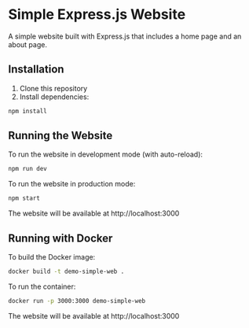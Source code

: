 # Simple Express.js Website

A simple website built with Express.js that includes a home page and an about page.

## Installation

1. Clone this repository
2. Install dependencies:
```bash
npm install
```

## Running the Website

To run the website in development mode (with auto-reload):
```bash
npm run dev
```

To run the website in production mode:
```bash
npm start
```

The website will be available at http://localhost:3000

## Running with Docker

To build the Docker image:
```bash
docker build -t demo-simple-web .
```

To run the container:
```bash
docker run -p 3000:3000 demo-simple-web
```

The website will be available at http://localhost:3000 